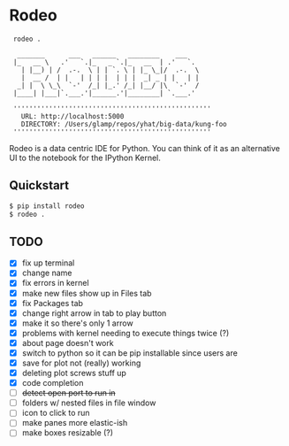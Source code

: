 # Rodeo
     rodeo .
     
      _______      ___   ______   ________    ___
     |_   __ \   .'   `.|_   _ `.|_   __  | .'   `.
       | |__) | /  .-.  \ | | `. \ | |_ \_|/  .-.  \
       |  __ /  | |   | | | |  | | |  _| _ | |   | |
      _| |  \ \_\  `-'  /_| |_.' /_| |__/ |\  `-'  /
     |____| |___|`.___.'|______.'|________| `.___.'
     
     ''''''''''''''''''''''''''''''''''''''''''''''''''
       URL: http://localhost:5000
       DIRECTORY: /Users/glamp/repos/yhat/big-data/kung-foo
     ''''''''''''''''''''''''''''''''''''''''''''''''''

Rodeo is a data centric IDE for Python. You can think of it as an alternative 
UI to the notebook for the IPython Kernel.

## Quickstart
```bash
$ pip install rodeo 
$ rodeo .
```

## TODO
- [x] fix up terminal
- [x] change name
- [x] fix errors in kernel
- [x] make new files show up in Files tab
- [x] fix Packages tab
- [x] change right arrow in tab to play button
- [x] make it so there's only 1 arrow
- [x] problems with kernel needing to execute things twice (?)
- [x] about page doesn't work
- [x] switch to python so it can be pip installable since users are 
- [x] save for plot not (really) working
- [x] deleting plot screws stuff up
- [x] code completion
- [ ] ~~detect open port to run in~~
- [ ] folders w/ nested files in file window
- [ ] icon to click to run
- [ ] make panes more elastic-ish
- [ ] make boxes resizable (?)
